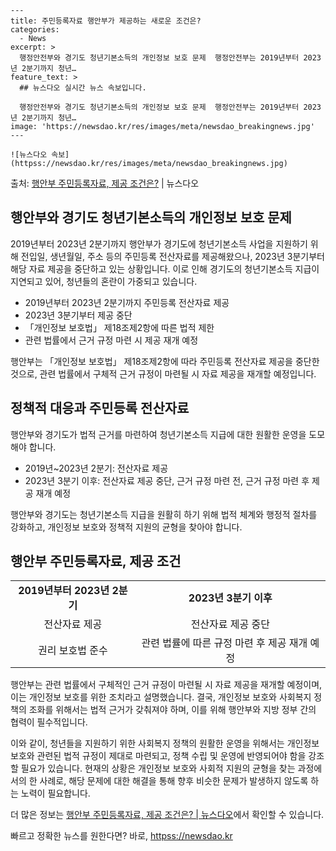     ---
    title: 주민등록자료 행안부가 제공하는 새로운 조건은?
    categories:
      - News
    excerpt: >
      행정안전부와 경기도 청년기본소득의 개인정보 보호 문제  행정안전부는 2019년부터 2023년 2분기까지 청년…
    feature_text: >
      ## 뉴스다오 실시간 뉴스 속보입니다.
    
      행정안전부와 경기도 청년기본소득의 개인정보 보호 문제  행정안전부는 2019년부터 2023년 2분기까지 청년…
    image: 'https://newsdao.kr/res/images/meta/newsdao_breakingnews.jpg'
    ---
    
    ![뉴스다오 속보](httpss://newsdao.kr/res/images/meta/newsdao_breakingnews.jpg)

<p>출처: <a href="httpss://newsdao.kr/4448" rel="dofollow">행안부 주민등록자료, 제공 조건은?</a> | 뉴스다오</p>

<h2 data-ke-size="size26">행안부와 경기도 청년기본소득의 개인정보 보호 문제</h2>
<p data-ke-size="size16">2019년부터 2023년 2분기까지 행안부가 경기도에 청년기본소득 사업을 지원하기 위해 전입일, 생년월일, 주소 등의 주민등록 전산자료를 제공해왔으나, 2023년 3분기부터 해당 자료 제공을 중단하고 있는 상황입니다. 이로 인해 경기도의 청년기본소득 지급이 지연되고 있어, 청년들의 혼란이 가중되고 있습니다.</p>
<ul>
  <li>2019년부터 2023년 2분기까지 주민등록 전산자료 제공</li>
  <li>2023년 3분기부터 제공 중단</li>
  <li>「개인정보 보호법」 제18조제2항에 따른 법적 제한</li>
  <li>관련 법률에서 근거 규정 마련 시 제공 재개 예정</li>
</ul>
<p data-ke-size="size16">행안부는 「개인정보 보호법」 제18조제2항에 따라 주민등록 전산자료 제공을 중단한 것으로, 관련 법률에서 구체적 근거 규정이 마련될 시 자료 제공을 재개할 예정입니다.</p>

<h2 data-ke-size="size26">정책적 대응과 주민등록 전산자료</h2>
<p data-ke-size="size16">행안부와 경기도가 법적 근거를 마련하여 청년기본소득 지급에 대한 원활한 운영을 도모해야 합니다.</p>
<ul>
  <li>2019년~2023년 2분기: 전산자료 제공</li>
  <li>2023년 3분기 이후: 전산자료 제공 중단, 근거 규정 마련 전, 근거 규정 마련 후 제공 재개 예정</li>
</ul>
<p data-ke-size="size16">행안부와 경기도는 청년기본소득 지급을 원활히 하기 위해 법적 체계와 행정적 절차를 강화하고, 개인정보 보호와 정책적 지원의 균형을 찾아야 합니다.</p>

<h2 data-ke-size="size26">행안부 주민등록자료, 제공 조건</h2>
<table>
  <tr>
    <td style="text-align: center; height: 17px;"><b>2019년부터 2023년 2분기</b></td>
    <td style="text-align: center; height: 17px;"><b>2023년 3분기 이후</b></td>
  </tr>
  <tr>
    <td style="text-align: center; height: 17px;">전산자료 제공</td>
    <td style="text-align: center; height: 17px;">전산자료 제공 중단</td>
  </tr>
  <tr>
    <td style="text-align: center; height: 17px;">권리 보호법 준수</td>
    <td style="text-align: center; height: 17px;">관련 법률에 따른 규정 마련 후 제공 재개 예정</td>
  </tr>
</table>

<p data-ke-size="size16">행안부는 관련 법률에서 구체적인 근거 규정이 마련될 시 자료 제공을 재개할 예정이며, 이는 개인정보 보호를 위한 조치라고 설명했습니다. 결국, 개인정보 보호와 사회복지 정책의 조화를 위해서는 법적 근거가 갖춰져야 하며, 이를 위해 행안부와 지방 정부 간의 협력이 필수적입니다.</p>

<p data-ke-size="size16">이와 같이, 청년들을 지원하기 위한 사회복지 정책의 원활한 운영을 위해서는 개인정보 보호와 관련된 법적 규정이 제대로 마련되고, 정책 수립 및 운영에 반영되어야 함을 강조할 필요가 있습니다. 현재의 상황은 개인정보 보호와 사회적 지원의 균형을 찾는 과정에서의 한 사례로, 해당 문제에 대한 해결을 통해 향후 비슷한 문제가 발생하지 않도록 하는 노력이 필요합니다.</p>

<p data-ke-size="size16">더 많은 정보는 <a href="httpss://newsdao.kr/4448">행안부 주민등록자료, 제공 조건은? | 뉴스다오</a>에서 확인할 수 있습니다.</p> 

빠르고 정확한 뉴스를 원한다면? 바로, <a href="httpss://newsdao.kr" rel="dofollow">httpss://newsdao.kr</a>


    